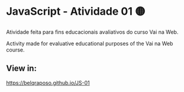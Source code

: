 # JavaScript - Atividade 01 🟡

 <p> Atividade feita para fins educacionais avaliativos do curso Vai na Web.</p>
 <p> Activity made for evaluative educational purposes of the Vai na Web course.</p>
 
 ##
 ## View in:
   https://belqraposo.github.io/JS-01


